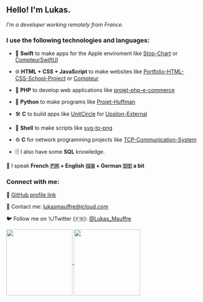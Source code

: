<p></p>

## Hello! I'm Lukas.

_I'm a developer working remotely from France._

### I use the following technologies and languages:

- 🍏 **Swift** to make apps for the Apple enviroment like [Stop-Chart](https://github.com/LukasMFR/Stop-Chart) or [CompteurSwiftUI](https://github.com/LukasMFR/CompteurSwiftUI)

- 🌐 **HTML + CSS + JavaScript** to make websites like [Portfolio-HTML-CSS-School-Project](https://github.com/LukasMFR/Portfolio-HTML-CSS-School-Project) or [Compteur](https://github.com/LukasMFR/Compteur)

- 🔵 **PHP** to develop web applications like [projet-php-e-commerce](https://github.com/LukasMFR/projet-php-e-commerce)

- 🐍 **Python** to make programs like [Projet-Huffman](https://github.com/LukasMFR/Projet-Huffman)

- 🛠️ **C** to build apps like [UnitCircle](https://github.com/LukasMFR/Upsilon-External/pull/1) for [Upsilon-External](https://github.com/LukasMFR/Upsilon-External)

- 🐚 **Shell** to make scripts like [svg-to-png](https://github.com/LukasMFR/svg-to-png.git)

- ⚙️ **C** for network programming projects like [TCP-Communication-System](https://github.com/LukasMFR/TCP-Communication-System.git)

- 🗄️ I also have some **SQL** knowledge.

💬 I speak **French 🇫🇷 + English 🇬🇧 + German 🇩🇪 a bit**

### Connect with me:

🔗 [GitHub profile link](https://github.com/LukasMFR)

📧 Contact me: [lukasmauffre@icloud.com](mailto:lukasmauffre@icloud.com)

🐦 Follow me on 𝕏/Twitter (🇫🇷): [@Lukas_Mauffre](https://twitter.com/lukas_mauffre)

<a href="https://github.com/anuraghazra/github-readme-stats">
  <img height=175 align="center" src="https://github-readme-stats.vercel.app/api?username=lukasmfr&count_private=true&show_icons=true&include_all_commits=true&rank_icon=github&theme=tokyonight#gh-dark-mode-only#" />
</a>
<a href="https://github.com/anuraghazra/convoychat">
  <img height=175 align="center" src="https://github-readme-stats.vercel.app/api/top-langs?username=lukasmfr&layout=compact&langs_count=8&card_width=320&theme=tokyonight#gh-dark-mode-only#" />
</a>
